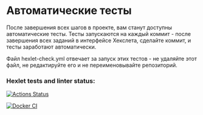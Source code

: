 # Автоматические тесты

После завершения всех шагов в проекте, вам станут доступны автоматические тесты. Тесты запускаются на каждый коммит - после завершения всех заданий в интерфейсе Хекслета, сделайте коммит, и тесты заработают автоматически.

Файл hexlet-check.yml отвечает за запуск этих тестов - не удаляйте этот файл, не редактируйте его и не переименовывайте репозиторий.

### Hexlet tests and linter status:
[![Actions Status](https://github.com/generalitalics/devops-for-programmers-project-lvl1/workflows/hexlet-check/badge.svg)](https://github.com/generalitalics/devops-for-programmers-project-lvl1/actions)

[![Docker CI](https://github.com/generalitalics/devops-for-programmers-project-lvl1/actions/workflows/push.yml/badge.svg)](https://githubcom/generalitalics/devops-for-programmers-project-lvl1/actions/workflows/push.yml)